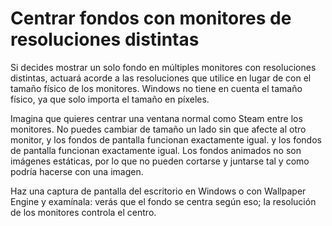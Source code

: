 # Centrar fondos con monitores de resoluciones distintas

Si decides mostrar un solo fondo en múltiples monitores con resoluciones distintas, actuará acorde a las resoluciones que utilice en lugar de con el tamaño físico de los monitores. Windows no tiene en cuenta el tamaño físico, ya que solo importa el tamaño en píxeles.

Imagina que quieres centrar una ventana normal como Steam entre los monitores. No puedes cambiar de tamaño un lado sin que afecte al otro monitor, y los fondos de pantalla funcionan exactamente igual. y los fondos de pantalla funcionan exactamente igual. Los fondos animados no son imágenes estáticas, por lo que no pueden cortarse y juntarse tal y como podría hacerse con una imagen.

Haz una captura de pantalla del escritorio en Windows o con Wallpaper Engine y examínala: verás que el fondo se centra según eso; la resolución de los monitores controla el centro. 